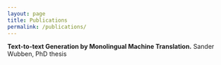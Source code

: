 ```yaml
---
layout: page
title: Publications
permalink: /publications/
---
```



 <b>Text-to-text Generation by Monolingual Machine Translation.</b> Sander Wubben, PhD thesis
            <font size="-2">&nbsp;</font>
    




   
        
